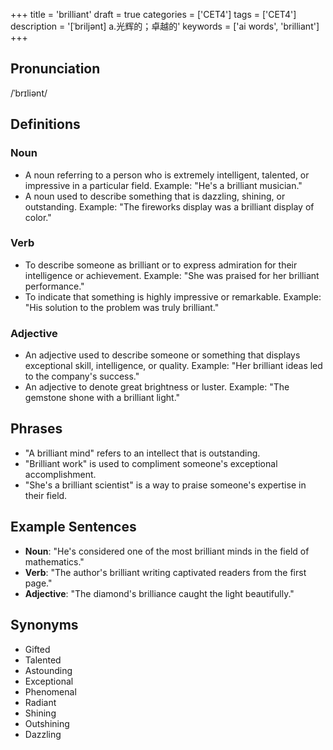 +++
title = 'brilliant'
draft = true
categories = ['CET4']
tags = ['CET4']
description = '[ˈbriljənt] a.光辉的；卓越的'
keywords = ['ai words', 'brilliant']
+++

## Pronunciation
/ˈbrɪliənt/

## Definitions
### Noun
- A noun referring to a person who is extremely intelligent, talented, or impressive in a particular field. Example: "He's a brilliant musician."
- A noun used to describe something that is dazzling, shining, or outstanding. Example: "The fireworks display was a brilliant display of color."

### Verb
- To describe someone as brilliant or to express admiration for their intelligence or achievement. Example: "She was praised for her brilliant performance."
- To indicate that something is highly impressive or remarkable. Example: "His solution to the problem was truly brilliant."

### Adjective
- An adjective used to describe someone or something that displays exceptional skill, intelligence, or quality. Example: "Her brilliant ideas led to the company's success."
- An adjective to denote great brightness or luster. Example: "The gemstone shone with a brilliant light."

## Phrases
- "A brilliant mind" refers to an intellect that is outstanding.
- "Brilliant work" is used to compliment someone's exceptional accomplishment.
- "She's a brilliant scientist" is a way to praise someone's expertise in their field.

## Example Sentences
- **Noun**: "He's considered one of the most brilliant minds in the field of mathematics."
- **Verb**: "The author's brilliant writing captivated readers from the first page."
- **Adjective**: "The diamond's brilliance caught the light beautifully."

## Synonyms
- Gifted
- Talented
- Astounding
- Exceptional
- Phenomenal
- Radiant
- Shining
- Outshining
- Dazzling
